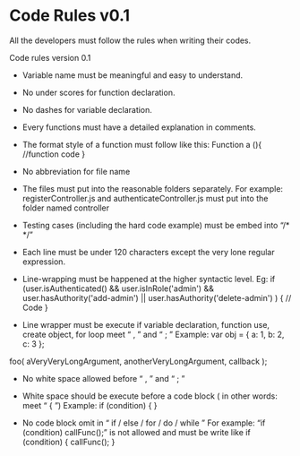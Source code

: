 # Code Rules v0.1
All the developers must follow the rules when writing their codes.

Code rules version 0.1

- Variable name must be meaningful and easy to understand.
- No under scores for function declaration.
- No dashes for variable declaration.
- Every functions must have a detailed explanation in comments.
- The format style of a function must follow like this:
Function a (){
//function code
}
- No abbreviation for file name
- The files must put into the reasonable folders separately. For example:
registerController.js and authenticateController.js must put into the folder named controller

- Testing cases (including the hard code example) must be embed into “/* */”
- Each line must be under 120 characters except the very lone regular expression.
- Line-wrapping must be happened at the higher syntactic level. Eg:
if (user.isAuthenticated()
    && user.isInRole('admin')
    && user.hasAuthority('add-admin')
    || user.hasAuthority('delete-admin')
) {
    // Code
}

- Line wrapper must be execute if variable declaration, function use, create object, for loop meet “ , ” and “ ; ”
Example:
var obj = {
    a: 1,
    b: 2,
    c: 3
};

foo(
    aVeryVeryLongArgument,
    anotherVeryLongArgument,
    callback
);

- No white space allowed before “ , ” and “ ; ”
- White space should be execute before a code block ( in other words: meet “ { ”)
Example:
if (condition) {
}

- No code block omit in “ if / else / for / do / while ”
For example: 
“if (condition) callFunc();” 
is not allowed and must be write like
if (condition) {
    callFunc();
}